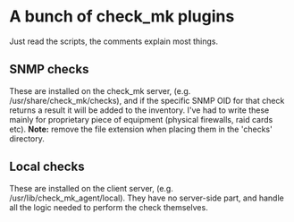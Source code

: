 A bunch of check_mk plugins
===========================
Just read the scripts, the comments explain most things.

SNMP checks
-----------
These are installed on the check_mk server, (e.g. /usr/share/check_mk/checks), and if the
specific SNMP OID for that check returns a result it will be added to the inventory. I've had
to write these mainly for proprietary piece of equipment (physical firewalls, raid cards etc).
**Note:** remove the file extension when placing them in the 'checks' directory.

Local checks
------------
These are installed on the client server, (e.g. /usr/lib/check_mk_agent/local). They have
no server-side part, and handle all the logic needed to perform the check themselves.
